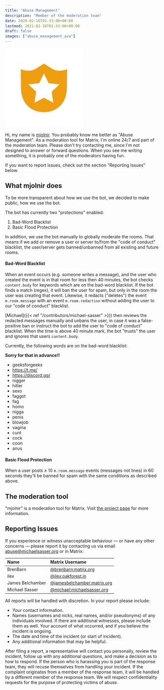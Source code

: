 ```yaml
---
title: "Abuse Management"
description: "Member of the moderation team"
date: 2020-02-16T01:33:00+00:00
lastmod: 2021-02-16T01:33:00+00:00
draft: false
images: ["abuse_management_ava"]
---
```


<img src="abuse_management_ava.svg" alt="Abuse Management Avatar" width="256"/>

<div style = "text-align: left">

Hi, my name is [mjolnir](https://github.com/matrix-org/mjolnir). You probably 
know me better as "Abuse Management". As a moderation tool for Matrix, I'm
online 24/7 and part of the moderation team. 
Please don't try contacting me, since I'm not designed to answer or forward 
questions. When you see me writing something, it is probably one of the 
moderators having fun.

If you want to report issues, check out the section "Reporting Issues" below.

## What mjolnir does

To be more transparent about how we use the bot, we decided to make public,
how we use the bot.

The bot has currently two "protections" enabled:
1. Bad-Word Blacklist
2. Basic Flood Protection

In addition, we use the bot manually to globally moderate the rooms. That means
if we add or remove a user or server to/from the "code of conduct" blacklist, 
the user/server gets banned/unbanned from all existing and future rooms.

#### Bad-Word Blacklist

When an event occurs (e.g. someone writes a 
message), and the user who created the event is in that room for less 
then 40 minutes, the bot checks `content.body` for keywords 
which are on the bad-word blacklist. If the bot finds a match (regex), 
it will ban the user for spam, but only in the room the user was creating 
that event. Likewise, it redacts ("deletes") the event `m.room.message` 
with an event `m.room.redaction` without adding the user to our "code of 
conduct" blacklist.

[Michael]({{< ref "/contributors/michael-sasser" >}}) then reviews the 
redacted messages manually and unbans the user, in case it was a 
false-positive ban or instruct the bot to add the user to "code of conduct" 
blacklist. When the time is above 40 minute mark, the bot "trusts" the user 
and ignores that users `content.body`.

Currently, the following words are on the bad-word blacklist:

**Sorry for that in advance!!**


- geeksforgeeks
- https://t.me/
- https://discord.gg/
- nigger
- hitler
- sexo
- faggot
- fag
- homo
- nigga
- penis
- blowjob
- vagina
- cunt
- cock
- coon
- anus

#### Basic Flood Protection

When a user posts ≥ 10 `m.room.message` events 
(messages not lines) in 60 seconds they'll be banned for spam with the 
same conditions as described above.

## The moderation tool

"mjolnir" is a moderation tool for Matrix. Visit 
[the project page](https://github.com/matrix-org/mjolnir) for more 
information.


## Reporting Issues

If you experience or witness unacceptable behaviour — or have any other
concerns — please report it by contacting us via email
[abuse@michaelsasser.org](mailto://abuse@michaelsasser.org) or in Matrix:

| Name             | Matrix Username                                                                          |
| ---------------- | ---------------------------------------------------------------------------------------- |
| BrenBarn         | [@brenbarn:matrix.org](https://app.element.io/#/user/@brenbarn:matrix.org)               |
| ilex             | [@ilex:oakforest.in](https://app.element.io/#/user/@ilex:oakforest.in)                   |
| James Belchamber | [@jamesbelchamber:matrix.org](https://app.element.io/#/user/@jamesbelchamber:matrix.org) |
| Michael Sasser   | [@michael:michaelsasser.org](https://app.element.io/#/user/@michael:michaelsasser.org)   |


All reports will be handled with discretion. In your report please include:

- Your contact information.
- Names (usernames and nicks, real names, and/or pseudonyms) of any
  individuals involved. If there are additional witnesses, please include them
  as well. Your account of what occurred, and if you believe the incident is
  ongoing.
- The date and time of the incident (or start of incident).
- Any additional information that may be helpful.

After filing a report, a representative will contact you personally, review the
incident, follow up with any additional questions, and make a decision as to
how to respond. If the person who is harassing you is part of the response
team, they will recuse themselves from handling your incident. If the complaint
originates from a member of the response team, it will be handled by a
different member of the response team. We will respect confidentiality requests
for the purpose of protecting victims of abuse.
</div>

